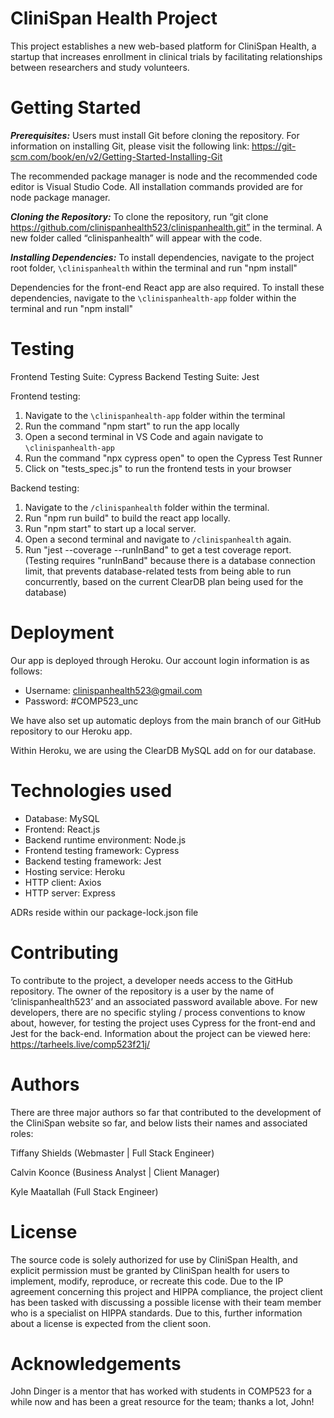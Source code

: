 # CliniSpan Health Project

This project establishes a new web-based platform for CliniSpan Health, a startup that increases enrollment in clinical trials by facilitating relationships between researchers and study volunteers.

# Getting Started

***Prerequisites:***
Users must install Git before cloning the repository.  For information on installing Git, please visit the following link: https://git-scm.com/book/en/v2/Getting-Started-Installing-Git 

The recommended package manager is node and the recommended code editor is Visual Studio Code.  All installation commands provided are for node package manager.

***Cloning the Repository:***
To clone the repository, run “git clone https://github.com/clinispanhealth523/clinispanhealth.git” in the terminal.  A new folder called “clinispanhealth” will appear with the code.  

***Installing Dependencies:***
To install dependencies, navigate to the project root folder, `\clinispanhealth` within the terminal and run "npm install"

Dependencies for the front-end React app are also required.  To install these dependencies, navigate to the `\clinispanhealth-app` folder within the terminal and run "npm install"


# Testing

Frontend Testing Suite: Cypress
Backend Testing Suite: Jest

Frontend testing: 
1. Navigate to the `\clinispanhealth-app` folder within the terminal
2. Run the command "npm start" to run the app locally
3. Open a second terminal in VS Code and again navigate to `\clinispanhealth-app`
4. Run the command "npx cypress open" to open the Cypress Test Runner
5. Click on "tests_spec.js" to run the frontend tests in your browser

Backend testing:
1. Navigate to the `/clinispanhealth` folder within the terminal.
2. Run "npm run build" to build the react app locally.
3. Run "npm start" to start up a local server.
4. Open a second terminal and navigate to `/clinispanhealth` again.
5. Run "jest --coverage --runInBand" to get a test coverage report.  
(Testing requires "runInBand" because there is a database connection limit, that prevents database-related tests from being able to run concurrently, based on the current ClearDB plan being used for the database)

# Deployment

Our app is deployed through Heroku. Our account login information is as follows:

* Username: clinispanhealth523@gmail.com
* Password: #COMP523_unc

We have also set up automatic deploys from the main branch of our GitHub repository to our Heroku app.

Within Heroku, we are using the ClearDB MySQL add on for our database.

# Technologies used

* Database: MySQL
* Frontend: React.js
* Backend runtime environment: Node.js
* Frontend testing framework: Cypress
* Backend testing framework: Jest
* Hosting service: Heroku
* HTTP client: Axios
* HTTP server: Express

ADRs reside within our package-lock.json file


# Contributing
To contribute to the project, a developer needs access to the GitHub repository. The owner of the repository is a user by the name of ‘clinispanhealth523’ and an associated password available above. For new developers, there are no specific styling / process conventions to know about, however, for testing the project uses Cypress for the front-end and Jest for the back-end.
Information about the project can be viewed here: https://tarheels.live/comp523f21j/ 

# Authors
There are three major authors so far that contributed to the development of the CliniSpan website so far, and below lists their names and associated roles:

Tiffany Shields (Webmaster | Full Stack Engineer)

Calvin Koonce (Business Analyst | Client Manager)

Kyle Maatallah (Full Stack Engineer)

# License
The source code is solely authorized for use by CliniSpan Health, and explicit permission must be granted by CliniSpan health for users to implement, modify, reproduce, or recreate this code. Due to the IP agreement concerning this project and HIPPA compliance, the project client has been tasked with discussing a possible license with their team member who is a specialist on HIPPA standards. Due to this, further information about a license is expected from the client soon.


# Acknowledgements
John Dinger is a mentor that has worked with students in COMP523 for a while now and has been a great resource for the team; thanks a lot, John!

